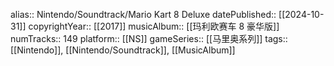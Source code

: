 alias:: Nintendo/Soundtrack/Mario Kart 8 Deluxe
datePublished:: [[2024-10-31]]
copyrightYear:: [[2017]]
musicAlbum:: [[玛利欧赛车 8 豪华版]]
numTracks:: 149
platform:: [[NS]]
gameSeries:: [[马里奥系列]]
tags:: [[Nintendo]], [[Nintendo/Soundtrack]], [[MusicAlbum]]
